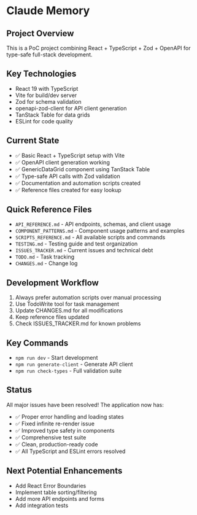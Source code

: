 # Claude Memory

## Project Overview
This is a PoC project combining React + TypeScript + Zod + OpenAPI for type-safe full-stack development.

## Key Technologies
- React 19 with TypeScript
- Vite for build/dev server  
- Zod for schema validation
- openapi-zod-client for API client generation
- TanStack Table for data grids
- ESLint for code quality

## Current State
- ✅ Basic React + TypeScript setup with Vite
- ✅ OpenAPI client generation working
- ✅ GenericDataGrid component using TanStack Table
- ✅ Type-safe API calls with Zod validation
- ✅ Documentation and automation scripts created
- ✅ Reference files created for easy lookup

## Quick Reference Files
- `API_REFERENCE.md` - API endpoints, schemas, and client usage
- `COMPONENT_PATTERNS.md` - Component usage patterns and examples
- `SCRIPTS_REFERENCE.md` - All available scripts and commands
- `TESTING.md` - Testing guide and test organization
- `ISSUES_TRACKER.md` - Current issues and technical debt
- `TODO.md` - Task tracking
- `CHANGES.md` - Change log

## Development Workflow
1. Always prefer automation scripts over manual processing
2. Use TodoWrite tool for task management  
3. Update CHANGES.md for all modifications
4. Keep reference files updated
5. Check ISSUES_TRACKER.md for known problems

## Key Commands
- `npm run dev` - Start development
- `npm run generate-client` - Generate API client
- `npm run check-types` - Full validation suite

## Status
All major issues have been resolved! The application now has:
- ✅ Proper error handling and loading states
- ✅ Fixed infinite re-render issue  
- ✅ Improved type safety in components
- ✅ Comprehensive test suite
- ✅ Clean, production-ready code
- ✅ All TypeScript and ESLint errors resolved

## Next Potential Enhancements
- Add React Error Boundaries
- Implement table sorting/filtering
- Add more API endpoints and forms
- Add integration tests
